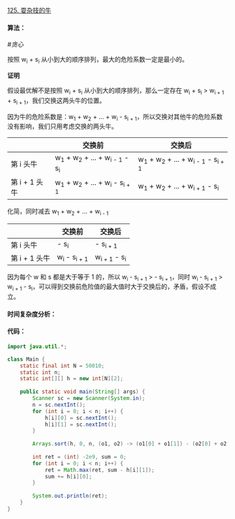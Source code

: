 [125. 耍杂技的牛](https://www.acwing.com/problem/content/127/)

#### 算法：

*#贪心*

按照 w<sub>i</sub> + s<sub>i</sub> 从小到大的顺序排列，最大的危险系数一定是最小的。

**证明**

假设最优解不是按照 w<sub>i</sub> + s<sub>i</sub> 从小到大的顺序排列，那么一定存在 w<sub>i</sub> + s<sub>i</sub> > w<sub>i + 1</sub> + s<sub>i + 1</sub>，我们交换这两头牛的位置。

因为牛的危险系数是：w<sub>1</sub> + w<sub>2</sub> + ... + w<sub>i</sub> - s<sub>i + 1</sub>，所以交换对其他牛的危险系数没有影响，我们只用考虑交换的两头牛。

|               | 交换前                                                       | 交换后                                                       |
| ------------- | ------------------------------------------------------------ | ------------------------------------------------------------ |
| 第 i 头牛     | w<sub>1</sub> + w<sub>2</sub> + ... + w<sub>i - 1</sub> - s<sub>i</sub> | w<sub>1</sub> + w<sub>2</sub> + ... + w<sub>i - 1</sub> - s<sub>i + 1</sub> |
| 第 i + 1 头牛 | w<sub>1</sub> + w<sub>2</sub> + ... + w<sub>i </sub> - s<sub>i + 1</sub> | w<sub>1</sub> + w<sub>2</sub> + ... + w<sub>i + 1</sub> - s<sub>i</sub> |

化简，同时减去 w<sub>1</sub> + w<sub>2</sub> + ... + w<sub>i - 1</sub>

|               | 交换前                             | 交换后                            |
| ------------- | ---------------------------------- | --------------------------------- |
| 第 i 头牛     | - s<sub>i</sub>                    | - s<sub>i + 1</sub>               |
| 第 i + 1 头牛 | w<sub>i </sub> - s<sub>i + 1</sub> | w<sub>i + 1</sub> - s<sub>i</sub> |

因为每个 w 和 s 都是大于等于 1 的，所以   w<sub>i </sub> - s<sub>i + 1</sub> > - s<sub>i + 1</sub>，同时 w<sub>i </sub> - s<sub>i + 1</sub> > w<sub>i + 1</sub> - s<sub>i</sub>，可以得到交换前危险值的最大值时大于交换后的，矛盾，假设不成立。

#### 时间复杂度分析：



#### 代码：

```java
import java.util.*;

class Main {
    static final int N = 50010;
    static int n;
    static int[][] h = new int[N][2];
    
    public static void main(String[] args) {
        Scanner sc = new Scanner(System.in);
        n = sc.nextInt();
        for (int i = 0; i < n; i++) {
            h[i][0] = sc.nextInt();
            h[i][1] = sc.nextInt();
        }
        
        Arrays.sort(h, 0, n, (o1, o2) -> (o1[0] + o1[1]) - (o2[0] + o2[1]));
        
        int ret = (int) -2e9, sum = 0;
        for (int i = 0; i < n; i++) {
            ret = Math.max(ret, sum - h[i][1]);
            sum += h[i][0];
        }
        
        System.out.println(ret);
    } 
}
```

